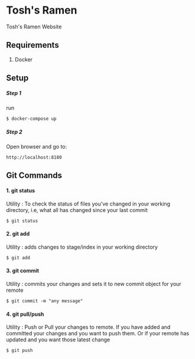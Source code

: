 # Tosh's Ramen
Tosh's Ramen Website

## Requirements
1. Docker

## Setup
##### Step 1
run 
```
$ docker-compose up
```

##### Step 2
Open browser and go to:
``` 
http://localhost:8180
```
## Git Commands
#### 1. git status
Utility : To check the status of files you’ve changed in your working directory, i.e, what all has changed since your last commit
```
$ git status
```

#### 2. git add
Utility : adds changes to stage/index in your working directory
```
$ git add
```
#### 3. git commit
Utility : commits your changes and sets it to new commit object for your remote
```
$ git commit -m "any message"
```
#### 4. git pull/push
Utility : Push or Pull your changes to remote. If you have added and committed your changes and you want to push them. Or if your remote has updated and you want those latest change
```
$ git push
```
